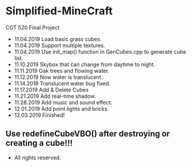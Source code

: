 # Simplified-MineCraft
CGT 520 Final Project

* 11.04.2019 Load basic grass cubes.
* 11.04.2019 Support multiple textures.
* 11.04.2019 Use init_map() function in GenCubes.cpp to generate cube list.
* 11.10.2019 Skybox that can change from daytime to night.
* 11.11.2019 Oak trees and flowing water.
* 11.12.2019 Now water is translucent.
* 11.14.2019 Translucent water bug fixed.
* 11.17.2019 Add & Delete Cubes
* 11.21.2019 Add real-time shadow.
* 11.28.2019 Add music and sound effect.
* 12.01.2019 Add point lights and bricks.
* 12.03.2019 Finished!
## Use redefineCubeVBO() after destroying or creating a cube!!!
* All rights reserved.
